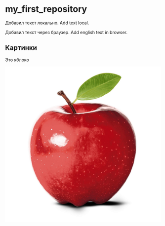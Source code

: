 # my_first_repository

Добавил текст локально. Add text local.

Добавил текст через браузер. Add english text in browser.

## Картинки
Это яблоко

![Это яблоко](apple.jpg)

